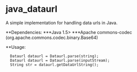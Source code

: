 # java_dataurl
A simple implementation for handling data urls in Java.

**Dependencies:
***Java 1.5>
***Apache commons-codec (org.apache.commons.codec.binary.Base64)


**Usage:
```
  Dataurl dataurl = Dataurl.parse(string);
  Dataurl dataurl = Dataurl.parse(inputStream);
  String str = dataurl.getDataUrlString();
```

